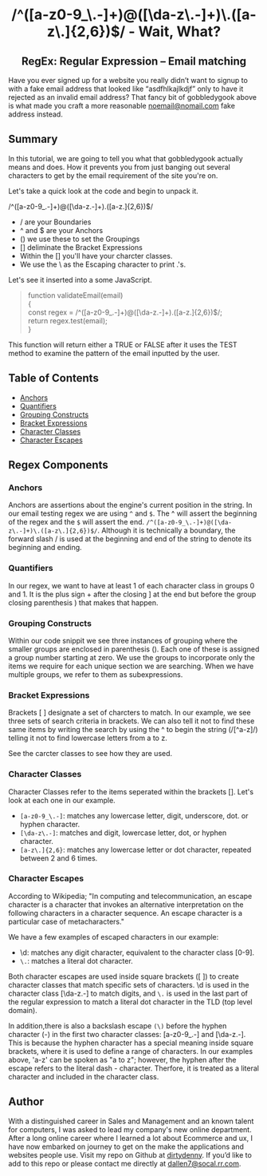 <h1 style="text-align: center;">/^([a-z0-9_\.-]+)@([\da-z\.-]+)\.([a-z\.]{2,6})$/ - Wait, What?</h1>
<h2 style="text-align: center;">RegEx:  Regular Expression – Email matching</h2>

Have you ever signed up for a website you really didn’t want to signup to with a fake email address that looked like “asdfhlkajlkdjf” only to have it rejected as an invalid email address?  That fancy bit of gobbledygook above is what made you craft a more reasonable noemail@nomail.com fake address instead.  

## Summary

In this tutorial, we are going to tell you what that gobbledygook actually means and does.  How it prevents you from just banging out several characters to get by the email requirement of the site you're on. 

Let's take a quick look at the code and begin to unpack it.

/^([a-z0-9_\.-]+)@([\da-z\.-]+)\.([a-z\.]{2,6})$/

+ / are your Boundaries
+ ^ and $ are your Anchors
+ () we use these to set the Groupings
+ [] deliminate the Bracket Expressions
+ Within the [] you'll have your charcter classes.
+ We use the \ as the Escaping character to print .'s.  

Let's see it inserted into a some JavaScript.

>function validateEmail(email)<br>
>{<br>
>const regex = /^([a-z0-9_\.-]+)@([\da-z\.-]+)\.([a-z\.]{2,6})$/;<br>
>return regex.test(email);<br>
>}<br>

This function will return either a TRUE or FALSE after it uses the TEST method to examine the pattern of the email inputted by the user.

## Table of Contents

- [Anchors](#anchors)
- [Quantifiers](#quantifiers)
- [Grouping Constructs](#grouping-constructs)
- [Bracket Expressions](#bracket-expressions)
- [Character Classes](#character-classes)
- [Character Escapes](#character-escapes)

## Regex Components

### Anchors

Anchors are assertions about the engine's current position in the string.  In our email testing regex we are using `^` and `$`.  The ^ will assert the beginning of the regex and the `$` will assert the end.  `/^([a-z0-9_\.-]+)@([\da-z\.-]+)\.([a-z\.]{2,6})$/`.  Although it is technically a boundary, the forward slash / is used at the beginning and end of the string to denote its beginning and ending.

### Quantifiers

In our regex, we want to have at least 1 of each character class in groups 0 and 1.  It is the plus sign + after the closing ] at the end but before the group closing parenthesis ) that makes that happen.  
### Grouping Constructs

Within our code snippit we see three instances of grouping where the smaller groups are enclosed in parenthesis ().  Each one of these is assigned a group number starting at zero.  We use the groups to incorporate only the items we require for each unique section we are searching.  When we have multiple groups, we refer to them as subexpressions.

### Bracket Expressions

Brackets [ ] designate a set of charcters to match. In our example, we see three sets of search criteria in brackets.  We can also tell it not to find these same items by writing the search by using the ^ to begin the string (/[^a-z]/) telling it not to find lowercase letters from a to z.   

See the carcter classes to see how they are used.
### Character Classes

Character Classes refer to the items seperated within the brackets [].  Let's look at each one in our example.
+ `[a-z0-9_\.-]`:  matches any lowercase letter, digit, underscore, dot. or hyphen character.
+ `[\da-z\.-]`:  matches and digit, lowercase letter, dot, or hyphen character.
+ `[a-z\.]{2,6}`:  matches any lowercase letter or dot character, repeated between 2 and 6 times.  
### Character Escapes

According to Wikipedia; "In computing and telecommunication, an escape character is a character that invokes an alternative interpretation on the following characters in a character sequence. An escape character is a particular case of metacharacters."

We have a few examples of escaped characters in our example:
+ \d: matches any digit character, equivalent to the character class [0-9].
+ `\.`: matches a literal dot character.

Both character escapes are used inside square brackets ([ ]) to create character classes that match specific sets of characters. \d is used in the character class [\da-z\.-] to match digits, and `\.` is used in the last part of the regular expression to match a literal dot character in the TLD (top level domain).

In addition,there is also a backslash escape `(\)` before the hyphen character (-) in the first two character classes: [a-z0-9_\.-] and [\da-z\.-]. This is because the hyphen character has a special meaning inside square brackets, where it is used to define a range of characters. In our examples above, 'a-z' can be spoken as "a to z"; however, the hyphen after the escape refers to the literal dash - character.  Therfore, it is treated as a literal character and included in the character class.
## Author


With a distinguished career in Sales and Management and an known talent for computers, I was asked to lead my company's new online department.  After a long online career where I learned a lot about Ecommerce and ux, I have now embarked on journey to get on the make the applications and websites people use.  Visit my repo on Github at [dirtydenny](https://github.com/dirtydenny/).  If you’d like to add to this repo or please contact me directly at dallen7@socal.rr.com.